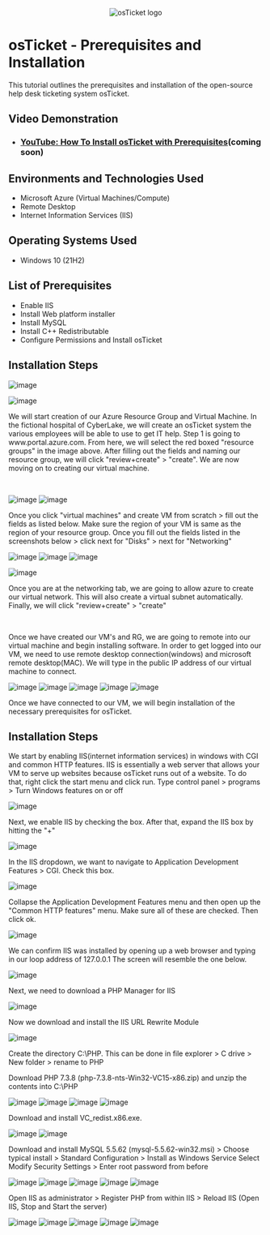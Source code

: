 <p align="center">
<img src="https://i.imgur.com/Clzj7Xs.png" alt="osTicket logo"/>
</p>

<h1>osTicket - Prerequisites and Installation</h1>
This tutorial outlines the prerequisites and installation of the open-source help desk ticketing system osTicket.<br />


<h2>Video Demonstration</h2>

- ### [YouTube: How To Install osTicket with Prerequisites](https://www.youtube.com)(coming soon)

<h2>Environments and Technologies Used</h2>

- Microsoft Azure (Virtual Machines/Compute)
- Remote Desktop
- Internet Information Services (IIS)

<h2>Operating Systems Used </h2>

- Windows 10</b> (21H2)

<h2>List of Prerequisites</h2>

- Enable IIS
- Install Web platform installer
- Install MySQL
- Install C++ Redistributable
- Configure Permissions and Install osTicket

<h2>Installation Steps</h2>

![image](https://github.com/nealzubin/osticket-prereqs/assets/145185495/62cc4a71-bbbf-47ae-ad2c-16e567e82081)

![image](https://github.com/nealzubin/osticket-prereqs/assets/145185495/12ab1a6f-18a1-4c88-b2b3-bb91adae0f8d)



<p>
We will start creation of our Azure Resource Group and Virtual Machine. In the fictional hospital of CyberLake, we will create an osTicket system the various employees will be able to use to get IT help. Step 1 is going to www.portal.azure.com. From here, we will select the red boxed "resource groups" in the image above. After filling out the fields and naming our resource group, we will click "review+create" > "create". We are now moving on to creating our virtual machine. 
</p>
<br />


![image](https://github.com/nealzubin/osticket-prereqs/assets/145185495/7d5251dc-3489-400d-bd45-8688f29dbf10)
![image](https://github.com/nealzubin/osticket-prereqs/assets/145185495/12c04ff6-0421-4dbe-94d9-f79c23b8b9d6)


<p>
Once you click "virtual machines" and create VM from scratch > fill out the fields as listed below. Make sure the region of your VM is same as the region of your resource group. Once you fill out the fields listed in the screenshots below > click next for "Disks" > next for "Networking"
</p>

![image](https://github.com/nealzubin/osticket-prereqs/assets/145185495/ba56c4bf-77d9-4480-b4f1-ab04d3bc33cd)
![image](https://github.com/nealzubin/osticket-prereqs/assets/145185495/92a8dda3-790a-48d2-bafe-864db1300e22)
![image](https://github.com/nealzubin/osticket-prereqs/assets/145185495/71e7418f-0e20-4e18-bb29-b4a0d47252c4)


![image](https://github.com/nealzubin/osticket-prereqs/assets/145185495/d12c7cde-d159-469f-a4d5-708d4461f5fb)


<p>
Once you are at the networking tab, we are going to allow azure to create our virtual network. This will also create a virtual subnet automatically. Finally, we will click "review+create" > "create"
</p>
<br />



<p>
Once we have created our VM's and RG, we are going to remote into our virtual machine and begin installing software. In order to get logged into our VM, we need to use remote desktop connection(windows) and microsoft remote desktop(MAC). We will type in the public IP address of our virtual machine to connect. 
</p>

![image](https://github.com/nealzubin/osticket-prereqs/assets/145185495/5a3c1680-28d0-4bd0-a0d9-686455770c92)
![image](https://github.com/nealzubin/osticket-prereqs/assets/145185495/237206a7-01b7-45f5-8202-3aee9238f117)
![image](https://github.com/nealzubin/osticket-prereqs/assets/145185495/9a0d4145-04ce-4f84-8e2e-cc5d4c9378ac)
![image](https://github.com/nealzubin/osticket-prereqs/assets/145185495/9fd9dd81-6153-4015-aaed-7f5ffcfe5267)
![image](https://github.com/nealzubin/osticket-prereqs/assets/145185495/5926897a-d7de-4e8e-9375-47222851ba30)






<p>
Once we have connected to our VM, we will begin installation of the necessary prerequisites for osTicket.
</p>



<h2>Installation Steps</h2>

<p>
We start by enabling IIS(internet information services) in windows with CGI and common HTTP features. IIS is essentially a web server that allows your VM to serve up websites because osTicket runs out of a website. To do that, right click the start menu and click run. Type control panel > programs > Turn Windows features on or off
</p>

![image](https://github.com/nealzubin/osticket-prereqs/assets/145185495/9a5686b2-ceed-4527-9673-23f816ac3707)



<p>
Next, we enable IIS by checking the box. After that, expand the IIS box by hitting the "+"
</p>

![image](https://github.com/nealzubin/osticket-prereqs/assets/145185495/c972939c-af3c-42ab-bb11-69b7c91f88cb)


<p>
In the IIS dropdown, we want to navigate to Application Development Features > CGI. Check this box. 
</p>

![image](https://github.com/nealzubin/osticket-prereqs/assets/145185495/68ef9cd0-6b7a-4fd1-beff-7b3eb618b8f9)


<p>
Collapse the Application Development Features menu and then open up the "Common HTTP features" menu. Make sure all of these are checked. Then click ok. 
</p>

![image](https://github.com/nealzubin/osticket-prereqs/assets/145185495/d22c510e-fd2e-485e-b52a-5d47cc2d44fa)

<p>
We can confirm IIS was installed by opening up a web browser and typing in our loop address of 127.0.0.1 The screen will resemble the one below.  
</p>

![image](https://github.com/nealzubin/osticket-prereqs/assets/145185495/d21fb14b-6048-4ab3-84b5-5327201a81af)



<p>
Next, we need to download a PHP Manager for IIS
</p>

![image](https://github.com/nealzubin/osticket-prereqs/assets/145185495/974b1e7f-5415-4714-972f-62643c27c06a)


<p>
Now we download and install the IIS URL Rewrite Module
</p>

![image](https://github.com/nealzubin/osticket-prereqs/assets/145185495/cffb97e8-965a-4825-b350-d5c82dee93ca)



<p>
Create the directory C:\PHP. This can be done in file explorer > C drive > New folder > rename to PHP
</p>


<p>
 Download PHP 7.3.8 (php-7.3.8-nts-Win32-VC15-x86.zip) and unzip the contents into C:\PHP
</p>



![image](https://github.com/nealzubin/osticket-prereqs/assets/145185495/95e0152e-499c-478f-8b8e-be8d1062fa54)
![image](https://github.com/nealzubin/osticket-prereqs/assets/145185495/8f8f44e1-b7f3-45d5-83af-bdd69df1199a)
![image](https://github.com/nealzubin/osticket-prereqs/assets/145185495/c89c357e-5393-48b1-af3c-fe2c08bad9b3)
![image](https://github.com/nealzubin/osticket-prereqs/assets/145185495/2b21928d-76b9-4a87-b758-be83b9f65bad)


<p>
 Download and install VC_redist.x86.exe.
</p>


![image](https://github.com/nealzubin/osticket-prereqs/assets/145185495/b60ea1c2-964a-482b-86e8-fb1c299e7893)
![image](https://github.com/nealzubin/osticket-prereqs/assets/145185495/8f48b688-7f07-4583-947d-8113f7dec5ec)



<p>
 Download and install MySQL 5.5.62 (mysql-5.5.62-win32.msi) > Choose typical install > Standard Configuration > Install as Windows Service
 Select Modify Security Settings > Enter root password from before
</p>


![image](https://github.com/nealzubin/osticket-prereqs/assets/145185495/5dbb89d3-1b9b-4f9c-9217-037a68591b0e)
![image](https://github.com/nealzubin/osticket-prereqs/assets/145185495/e785e940-69e7-4294-9cdc-ee46a20b418f)
![image](https://github.com/nealzubin/osticket-prereqs/assets/145185495/4c7da104-04ba-4053-85c7-79e3cb743ca9)
![image](https://github.com/nealzubin/osticket-prereqs/assets/145185495/7fdd6aeb-9c04-4daa-b3a1-dceebd67ed83)
![image](https://github.com/nealzubin/osticket-prereqs/assets/145185495/965d7cae-9805-4613-9dd3-aa65f201d519)





<p>
Open IIS as administrator > Register PHP from within IIS > Reload IIS (Open IIS, Stop and Start the server)
</p>

![image](https://github.com/nealzubin/osticket-prereqs/assets/145185495/2c5b94ea-76bf-47b6-b7da-b0e733b65c44)
![image](https://github.com/nealzubin/osticket-prereqs/assets/145185495/421885d5-67a8-4a41-afbc-d820411e2820)
![image](https://github.com/nealzubin/osticket-prereqs/assets/145185495/974ee1b0-ee29-4b34-879b-9a093f44c547)
![image](https://github.com/nealzubin/osticket-prereqs/assets/145185495/1ad8d915-8816-48e6-842d-1ef63098f170)
![image](https://github.com/nealzubin/osticket-prereqs/assets/145185495/5aedb19f-8a26-4ab1-963d-bb3952a91ab5)














